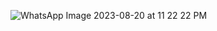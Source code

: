 

![WhatsApp Image 2023-08-20 at 11 22 22 PM](https://github.com/dennyscontreras/GoogleMapsAPP/assets/69157457/3f86bd91-89d2-46b5-9bcb-dc2aa1f6be12)
